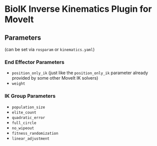 # BioIK Inverse Kinematics Plugin for MoveIt




## Parameters
(can be set via `rosparam` or `kinematics.yaml`)

### End Effector Parameters
- `position_only_ik` (just like the `position_only_ik` parameter already provided by some other MoveIt IK solvers)
- `weight`

### IK Group Parameters
- `population_size`
- `elite_count`
- `quadratic_error`
- `full_circle`
- `no_wipeout`
- `fitness_randomization`
- `linear_adjustment`
